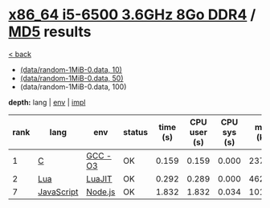 # [x86_64 i5-6500 3.6GHz 8Go DDR4]({{site.baseurl}}/hosts/x86-64_i5-6500) / [MD5]({{site.baseurl}}/works/md5) results

[< back]({{site.baseurl}}/results/x86-64_i5-6500)
* [(data/random-1MiB-0.data, 10)]({{site.baseurl}}/results/x86-64_i5-6500/md5/1-1)
* [(data/random-1MiB-0.data, 50)]({{site.baseurl}}/results/x86-64_i5-6500/md5/2-1)
* (data/random-1MiB-0.data, 100)

**depth:** lang | [env]({{site.baseurl}}/results/x86-64_i5-6500/md5/3-2) | [impl]({{site.baseurl}}/results/x86-64_i5-6500/md5/3-3)

rank | lang | env | status | time (s) | CPU user (s) | CPU sys (s) | mem (kB) | impl
--- | --- | --- | --- | --- | --- | --- | --- | ---
1 | [C]({{site.baseurl}}/langs/c) | [GCC -O3]({{site.baseurl}}/langs/c/envs/gcc-O3) | OK | 0.159 | 0.159 | 0.000 | 2376 | [solar_openwall.c]({{site.github.repository_url}}/blob/master/langs/c/impls/md5/solar_openwall.c)
2 | [Lua]({{site.baseurl}}/langs/lua) | [LuaJIT]({{site.baseurl}}/langs/lua/envs/luajit) | OK | 0.292 | 0.289 | 0.000 | 4620 | [jit-ffi2.lua]({{site.github.repository_url}}/blob/master/langs/lua/impls/md5/jit-ffi2.lua)
7 | [JavaScript]({{site.baseurl}}/langs/javascript) | [Node.js]({{site.baseurl}}/langs/javascript/envs/nodejs) | OK | 1.832 | 1.832 | 0.034 | 101972 | [fastest963.js]({{site.github.repository_url}}/blob/master/langs/javascript/impls/md5/fastest963.js)
